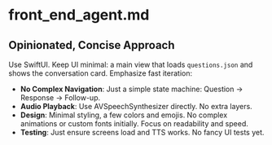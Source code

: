 # front_end_agent.md

## Opinionated, Concise Approach
Use SwiftUI. Keep UI minimal: a main view that loads `questions.json` and shows the conversation card. Emphasize fast iteration:
- **No Complex Navigation**: Just a simple state machine: Question → Response → Follow-up.
- **Audio Playback**: Use AVSpeechSynthesizer directly. No extra layers.
- **Design**: Minimal styling, a few colors and emojis. No complex animations or custom fonts initially. Focus on readability and speed.
- **Testing**: Just ensure screens load and TTS works. No fancy UI tests yet.
 